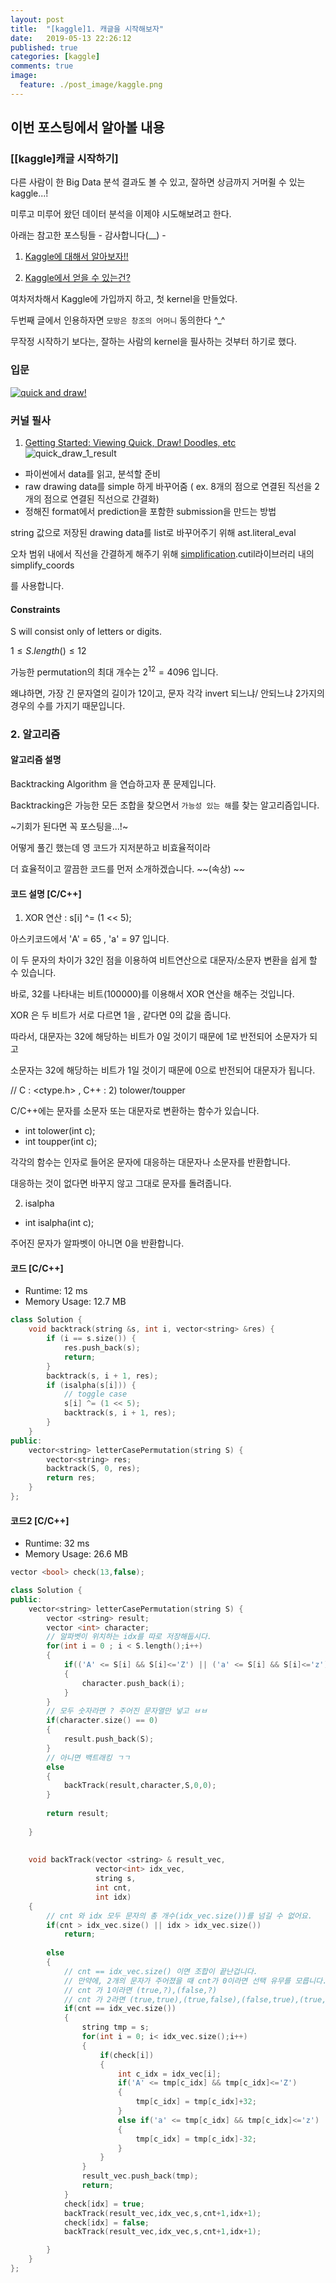 ```yaml
---
layout: post
title:  "[kaggle]1. 캐글을 시작해보자"
date:   2019-05-13 22:26:12
published: true
categories: [kaggle]
comments: true
image:
  feature: ./post_image/kaggle.png
---
```


## **이번 포스팅에서 알아볼 내용**
### [[kaggle]캐글 시작하기]
<!--more-->
다른 사람이 한 Big Data 분석 결과도 볼 수 있고, 잘하면 상금까지 거머쥘 수 있는 kaggle...!

미루고 미루어 왔던 데이터 분석을 이제야 시도해보려고 한다. 

아래는 참고한 포스팅들 - 감사합니다(__) -

1. [Kaggle에 대해서 알아보자!!](https://bit.ly/2vY5cuN)

2. [Kaggle에서 얻을 수 있는건?](https://bit.ly/2Vo9oya)

여차저차해서 Kaggle에 가입까지 하고, 첫 kernel을 만들었다. 

두번째 글에서 인용하자면 `모방은 창조의 어머니` 동의한다 ^_^

무작정 시작하기 보다는, 잘하는 사람의 kernel을 필사하는 것부터 하기로 했다.

### 입문
[![quick and draw!](./post_image/quick_draw.jpeg)](https://bit.ly/2JiHAtt)

### 커널 필사 
1. [Getting Started: Viewing Quick, Draw! Doodles, etc](https://bit.ly/2vY8xKi)
![quick_draw_1_result](./post_image/quick_draw_1_result.jpeg)

- 파이썬에서 data를 읽고, 분석할 준비
- raw drawing data를 simple 하게 바꾸어줌 ( ex. 8개의 점으로 연결된 직선을 2개의 점으로 연결된 직선으로 갼결화)
- 정해진 format에서 prediction을 포함한 submission을 만드는 방법

string 값으로 저장된 drawing data를 list로 바꾸어주기 위해 ast.literal_eval

오차 범위 내에서 직선을 간결하게 해주기 위해 [simplification](https://bit.ly/30fCtPY).cutil라이브러리 내의 simplify_coords

를 사용합니다. 



#### Constraints

S will consist only of letters or digits.

$1 \leq S.length() \leq 12$

가능한 permutation의 최대 개수는 $2^{12} = 4096$ 입니다.

왜냐하면, 가장 긴 문자열의 길이가 12이고, 문자 각각 invert 되느냐/ 안되느냐 2가지의 경우의 수를 가지기 때문입니다.

### 2. 알고리즘

#### 알고리즘 설명
Backtracking Algorithm 을 연습하고자 푼 문제입니다. 

Backtracking은 가능한 모든 조합을 찾으면서 `가능성 있는 해`를 찾는 알고리즘입니다. 

~기회가 된다면 꼭 포스팅을...!~

어떻게 풀긴 했는데 영 코드가 지저분하고 비효율적이라 

더 효율적이고 깔끔한 코드를 먼저 소개하겠습니다. ~~(속상) ~~

#### 코드 설명 [C/C++]
1) XOR 연산 : s[i] ^= (1 << 5);

아스키코드에서 'A' = 65 , 'a' = 97 입니다. 

이 두 문자의 차이가 32인 점을 이용하여 비트연산으로 대문자/소문자 변환을 쉽게 할 수 있습니다. 

바로, 32를 나타내는 비트(100000)를 이용해서 XOR 연산을 해주는 것입니다. 

XOR 은 두 비트가 서로 다르면 1을 , 같다면 0의 값을 줍니다. 

따라서, 대문자는 32에 해당하는 비트가 0일 것이기 때문에 1로 반전되어 소문자가 되고 

소문자는 32에 해당하는 비트가 1일 것이기 때문에 0으로 반전되어 대문자가 됩니다. 

// C : <ctype.h> , C++ : <string>
2) tolower/toupper

C/C++에는 문자를 소문자 또는 대문자로 변환하는 함수가 있습니다. 

- int tolower(int c);
- int toupper(int c);

각각의 함수는 인자로 들어온 문자에 대응하는 대문자나 소문자를 반환합니다. 

대응하는 것이 없다면 바꾸지 않고 그대로 문자를 돌려줍니다.

2) isalpha

- int isalpha(int c);

주어진 문자가 알파벳이 아니면 0을 반환합니다.

#### 코드 [C/C++]
- Runtime: 12 ms
- Memory Usage: 12.7 MB

```cpp
class Solution {
    void backtrack(string &s, int i, vector<string> &res) {
        if (i == s.size()) {
            res.push_back(s);
            return;
        }
        backtrack(s, i + 1, res);
        if (isalpha(s[i])) {
            // toggle case
            s[i] ^= (1 << 5);
            backtrack(s, i + 1, res);
        }
    }
public:
    vector<string> letterCasePermutation(string S) {
        vector<string> res;
        backtrack(S, 0, res);
        return res;
    }
};
```

#### 코드2 [C/C++]
- Runtime: 32 ms
- Memory Usage: 26.6 MB

```cpp
vector <bool> check(13,false);

class Solution {
public:
    vector<string> letterCasePermutation(string S) {
        vector <string> result;
        vector <int> character;
        // 알파벳이 위치하는 idx를 따로 저장해둡시다.
        for(int i = 0 ; i < S.length();i++)
        {
            if(('A' <= S[i] && S[i]<='Z') || ('a' <= S[i] && S[i]<='z') )
            {
                character.push_back(i);
            }
        }
        // 모두 숫자라면 ? 주어진 문자열만 넣고 ㅂㅂ 
        if(character.size() == 0)
        {
            result.push_back(S);
        }
        // 아니면 백트래킹 ㄱㄱ
        else
        {
            backTrack(result,character,S,0,0);
        }    
        
        return result;
        
    }
    
    
    void backTrack(vector <string> & result_vec, 
                   vector<int> idx_vec,
                   string s, 
                   int cnt, 
                   int idx)
    {
        // cnt 와 idx 모두 문자의 총 개수(idx_vec.size())를 넘길 수 없어요.
        if(cnt > idx_vec.size() || idx > idx_vec.size())
            return;
        
        else
        {
            // cnt == idx_vec.size() 이면 조합이 끝난겁니다.
            // 만약에, 2개의 문자가 주어졌을 때 cnt가 0이라면 선택 유무를 모릅니다. (?,?) << 이런식으로
            // cnt 가 1이라면 (true,?),(false,?)
            // cnt 가 2라면 (true,true),(true,false),(false,true),(true,false) 와 같이 모든 조합이 만들어진 것을 볼 수 있습니다.
            if(cnt == idx_vec.size())
            {
                string tmp = s;
                for(int i = 0; i< idx_vec.size();i++)
                {
                    if(check[i])
                    {
                        int c_idx = idx_vec[i];
                        if('A' <= tmp[c_idx] && tmp[c_idx]<='Z')
                        {
                            tmp[c_idx] = tmp[c_idx]+32;
                        }
                        else if('a' <= tmp[c_idx] && tmp[c_idx]<='z')
                        {
                            tmp[c_idx] = tmp[c_idx]-32;
                        }
                    }
                }
                result_vec.push_back(tmp);
                return;
            }
            check[idx] = true;
            backTrack(result_vec,idx_vec,s,cnt+1,idx+1);
            check[idx] = false;
            backTrack(result_vec,idx_vec,s,cnt+1,idx+1);

        }
    }
};
```
